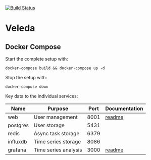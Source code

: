 [![Build Status](https://travis-ci.org/mayaculpa/veleda.svg?branch=master)](https://travis-ci.org/mayaculpa/veleda)

# Veleda

## Docker Compose

Start the complete setup with:

    docker-compose build && docker-compose up -d

Stop the setup with:

    docker-compose down

Key data to the individual services:

| Name     | Purpose              | Port | Documentation |
| -------- | -------------------- | ---- |---------------|
| web      | User management      | 8001 | [readme](web/README.md) |
| postgres | User storage         | 5431 |  |
| redis    | Async task storage   | 6379 |  |
| influxdb | Time series storage  | 8086 |  |
| grafana  | Time series analysis | 3000 | [readme](grafana/README.md) |
